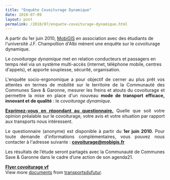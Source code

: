 ```yaml
---
title: "Enquête Covoiturage Dynamique"
date: 2010-07-09
layout: post
permalink: /2010/07/enquete-covoiturage-dynamique.html
---
```


<p>A partir du 1er juin 2010, <a href="http://www.mobigis.fr/fr/enquete-covoiturage.html" target="_blank">MobiGIS</a> en association avec des étudiants de l'université J.F. Champollion d'Albi mènent une enquête sur le covoiturage dynamique. </p> <p>Le <em>covoiturage dynamique</em> met en relation conducteurs et passagers en temps réel via un système multi-accès (internet, téléphone mobile, centres d'appels), et apporte souplesse, sécurité, organisation.</p> <p style="text-align: justify">L'enquête socio-ergonomique a pour objectif de cerner au plus prêt vos attentes en termes de mobilité sur le territoire de la Communauté des Communes Save & Garonne, mesurer les freins et atouts du covoiturage et permettre la mise en place d'un nouveau <strong>mode de transport efficace, innovant et de qualité</strong> : le <em>covoiturage dynamique</em>.</p> <p style="text-align: justify"><strong><a href="http://sondage.univ-jfc.fr//index.php?sid=45612&lang=fr" target="_blank">Exprimez-vous en répondant au questionnaire.</a></strong> Quelle que soit votre opinion préalable sur le covoiturage, votre avis et votre situation par rapport aux transports nous intéressent.</p> <p style="text-align: justify"> </p>  <!--more-->  <p style="text-align: justify">Le questionnaire (anonyme) est disponible à partir du <strong>1er juin 2010</strong>. Pour toute demande d'informations complémentaires, vous pouvez nous contacter à l'adresse suivante : <strong><a href="mailto:covoiturage@mobigis.fr" target="_blank">covoiturage@mobigis.fr </a></strong></p> <p style="text-align: justify">Les résultats de l’étude seront partagés avec la Communauté de Communes Save & Garonne dans le cadre d’une action de son agenda21.<br /></p> <div id="__ss_4718535"><strong><a href="http://www.slideshare.net/transportsdufutur/flyer-covoiturage-vf" title="Flyer covoiturage vf">Flyer covoiturage vf</a></strong>   <div>View more <a href="http://www.slideshare.net/">documents</a> from <a href="http://www.slideshare.net/transportsdufutur">transportsdufutur</a>.</div></div>